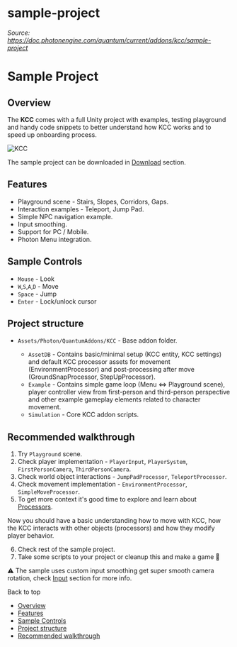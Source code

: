 # sample-project

_Source: https://doc.photonengine.com/quantum/current/addons/kcc/sample-project_

# Sample Project

## Overview

The **KCC** comes with a full Unity project with examples, testing playground and handy code snippets to better understand how KCC works and to speed up onboarding process.

![KCC](https://doc.photonengine.com/docs/img/quantum/v3/addons/kcc/overview-3.jpg)

The sample project can be downloaded in [Download](/quantum/current/addons/kcc/download) section.

## Features

- Playground scene - Stairs, Slopes, Corridors, Gaps.
- Interaction examples - Teleport, Jump Pad.
- Simple NPC navigation example.
- Input smoothing.
- Support for PC / Mobile.
- Photon Menu integration.

## Sample Controls

- `Mouse` \- Look
- `W`,`S`,`A`,`D` \- Move
- `Space` \- Jump
- `Enter` \- Lock/unlock cursor

## Project structure

- `Assets/Photon/QuantumAddons/KCC` \- Base addon folder.

  - `AssetDB` \- Contains basic/minimal setup (KCC entity, KCC settings) and default KCC processor assets for movement (EnvironmentProcessor) and post-processing after move (GroundSnapProcessor, StepUpProcessor).
  - `Example` \- Contains simple game loop (Menu <=> Playground scene), player controller view from first-person and third-person perspective and other example gameplay elements related to character movement.
  - `Simulation` \- Core KCC addon scripts.

## Recommended walkthrough

1. Try `Playground` scene.
2. Check player implementation - `PlayerInput`, `PlayerSystem`, `FirstPersonCamera`, `ThirdPersonCamera`.
3. Check world object interactions - `JumpPadProcessor`, `TeleportProcessor`.
4. Check movement implementation - `EnvironmentProcessor`, `SimpleMoveProcessor`.
5. To get more context it's good time to explore and learn about [Processors](/quantum/current/addons/kcc/processors).

Now you should have a basic understanding how to move with KCC, how the KCC interacts with other objects (processors) and how they modify player behavior.

6. Check rest of the sample project.
7. Take some scripts to your project or cleanup this and make a game 🚀

⚠️ The sample uses custom input smoothing get super smooth camera rotation, check [Input](/quantum/current/addons/kcc/input) section for more info.

Back to top

- [Overview](#overview)
- [Features](#features)
- [Sample Controls](#sample-controls)
- [Project structure](#project-structure)
- [Recommended walkthrough](#recommended-walkthrough)